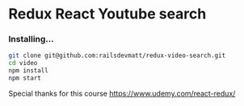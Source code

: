 # Redux React Youtube search

### Installing...
```bash
git clone git@github.com:railsdevmatt/redux-video-search.git
cd video
npm install
npm start
```

Special thanks for this course https://www.udemy.com/react-redux/
